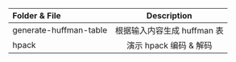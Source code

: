 


| Folder & File      | Description | 
| :---        |    :----:   |
| generate-huffman-table   |  根据输入内容生成 huffman 表 |
| hpack   |  演示 hpack 编码 & 解码 |

